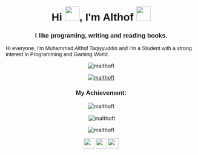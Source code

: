 <h1 align="center" style="font-family: helvetica; font-weight:900;">Hi <img src="https://emojis.slackmojis.com/emojis/images/1680554188/65018/cat-roomba-exceptionally-fast.gif?1680554188" width="38" />, I'm Althof <img src="https://emojis.slackmojis.com/emojis/images/1643514974/10003/catjam.gif?1643514974" width="38" /></h1>
<h3 align="center" style="font-family: helvetica;">I like programing, writing and reading books.</h3>
<p style="font-family:'Gill Sans', 'Gill Sans MT', Calibri, 'Trebuchet MS', sans-serif;">
    Hi everyone, I'm Muhammad Althof Taqiyyuddin and I'm a Student with a strong interest in Programming and Gaming World.
</p>
<p align="center"> <img src="https://komarev.com/ghpvc/?username=malthoft&label=Profile%20views&color=FF79C6&style=flat" alt="malthoft" /> </p>

<p align="center">
    <a href="https://github.com/ryo-ma/github-profile-trophy"><img src="https://github-profile-trophy.vercel.app/?username=malthoft&theme=dracula" alt="malthoft" /></a>
</p>

<h3 align="center" style="font-family: helvetica;">My Achievement:</h3>

<p align="center" align="center"><img src="https://github-readme-stats.vercel.app/api/top-langs?username=malthoft&show_icons=true&theme=dracula&locale=en&layout=compact" alt="malthoft" /></p>

<p align="center">&nbsp;<img align="center" src="https://github-readme-stats.vercel.app/api?username=malthoft&show_icons=true&theme=dracula&locale=en" alt="malthoft" /></p>

<p align="center"><img src="https://github-readme-streak-stats.herokuapp.com/?user=malthoft&theme=github-dark-blue" alt="malthoft" /></p>
<p align="center">
    <a href="https://www.linkedin.com/in/muhammad-althof-taqiyyuddin-6a9815255"><img src="https://emojis.slackmojis.com/emojis/images/1643514111/711/linkedin.png?1643514111" width="28" /></a>
    <a href="https://t.me/"><img src="https://emojis.slackmojis.com/emojis/images/1643514489/4724/telegram.png?1643514489" width="28" /></a>
    <a href="https://www.instagram.com/alt.althof"><img src="https://emojis.slackmojis.com/emojis/images/1643514104/632/instagram.png?1643514104" width="28" /></a>
</p>
</body>
